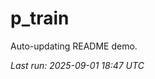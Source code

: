 # p_train

Auto-updating README demo.

<!--START_SECTION:status-->
_Last run: 2025-09-01 18:47 UTC_
<!--END_SECTION:status-->

































































































































































































































































